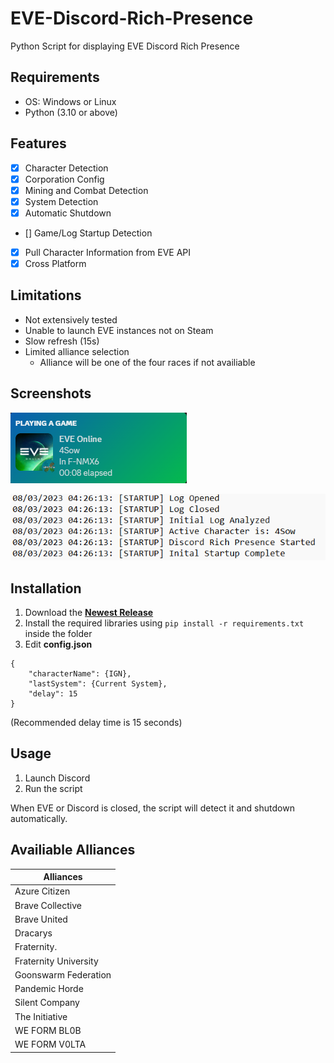 # EVE-Discord-Rich-Presence

Python Script for displaying EVE Discord Rich Presence

## Requirements
- OS: Windows or Linux
- Python (3.10 or above)

## Features
- [X]  Character Detection
- [X]  Corporation Config
- [X]  Mining and Combat Detection
- [X]  System Detection
- [X]  Automatic Shutdown
- []  Game/Log Startup Detection
- [X]  Pull Character Information from EVE API
- [X] Cross Platform

## Limitations
- Not extensively tested
- Unable to launch EVE instances not on Steam
- Slow refresh (15s)
- Limited alliance selection
    - Alliance will be one of the four races if not availiable

## Screenshots
![Discord](screenshots/discord.png)

![Logs](screenshots/logs.png)

## Installation
1. Download the [**Newest Release**](https://github.com/ianli0122/EVE-Discord-Rich-Presence/releases)
2. Install the required libraries using `pip install -r requirements.txt` inside the folder
3. Edit **config.json**
```
{
    "characterName": {IGN},
    "lastSystem": {Current System},
    "delay": 15
}
```
(Recommended delay time is 15 seconds)

## Usage
1. Launch Discord
2. Run the script

When EVE or Discord is closed, the script will detect it and shutdown automatically.

## Availiable Alliances
|Alliances|
|-------|
|Azure Citizen|
|Brave Collective|
|Brave United|
|Dracarys|
|Fraternity.|
|Fraternity University|
|Goonswarm Federation|
|Pandemic Horde|
|Silent Company|
|The Initiative|
|WE FORM BL0B|
|WE FORM V0LTA|
